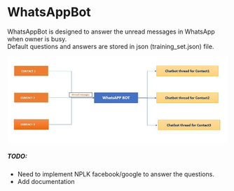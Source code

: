 # WhatsAppBot
WhatsAppBot is designed to answer the unread messages in WhatsApp when owner is busy. <br />
Default questions and answers are stored in json (training_set.json) file.


![WhatsApp desgin](WhatsappDesign.JPG)

##### TODO: 
- Need to implement NPLK facebook/google to answer the questions.
- Add documentation
